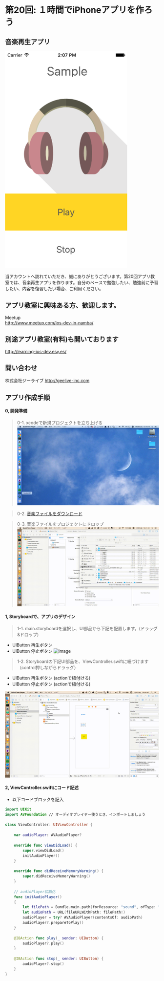 # 第20回: １時間でiPhoneアプリを作ろう
## 音楽再生アプリ

<img src=https://github.com/iosClassForBeginner/sampleSoundsApp/blob/master/Assets/sample.png width=400px>
  
  当アカウントへ訪れていただき、誠にありがとうございます。第20回アプリ教室では、音楽再生アプリを作ります。自分のペースで勉強したい、勉強前に予習したい、内容を復習したい場合、ご利用ください。
  
## アプリ教室に興味ある方、歓迎します。  
  Meetup  
  http://www.meetup.com/ios-dev-in-namba/
  
## 別途アプリ教室(有料)も開いております  
  http://learning-ios-dev.esy.es/  

## 問い合わせ
  株式会社ジーライブ
  http://geelive-inc.com  

## アプリ作成手順

#### 0, 開発準備
> 0-1. xcodeで新規プロジェクトを立ち上げる
![image](https://raw.githubusercontent.com/iosClassForBeginner/XcodeHowToImage/master/Assets/create_new_project.gif)

> 0-2. [音楽ファイルをダウンロード](https://github.com/iosClassForBeginner/sampleSoundsApp/raw/master/Assets/Sound.zip)

> 0-3. 音楽ファイルをプロジェクトにドロップ
![image](https://raw.githubusercontent.com/iosClassForBeginner/XcodeHowToImage/master/Assets/file_drop.gif)

#### 1, Storyboardで、アプリのデザイン
> 1-1. main.storyboardを選択し、UI部品から下記を配置します。(ドラッグ&ドロップ)
- UIButton 再生ボタン
- UIButton 停止ボタン
![image](https://raw.githubusercontent.com/iosClassForBeginner/XcodeHowToImage/master/Assets/set_button.gif)

> 1-2. Storyboardの下記UI部品を、ViewController.swiftに紐づけます（control押しながらドラッグ）
- UIButton 再生ボタン (actionで紐付ける)
- UIButton 停止ボタン (actionで紐付ける)

![image](https://raw.githubusercontent.com/iosClassForBeginner/XcodeHowToImage/master/Assets/tying_button_action.gif)

#### 2, ViewController.swiftにコード記述
- 以下コードブロックを記入
  
```Swift
import UIKit
import AVFoundation // オーディオプレイヤー使うとき、インポートしましょう

class ViewController: UIViewController {
    
    var audioPlayer: AVAudioPlayer?

    override func viewDidLoad() {
        super.viewDidLoad()
        initAudioPlayer()
    }

    override func didReceiveMemoryWarning() {
        super.didReceiveMemoryWarning()
    }
    
    // audioPlayer初期化
    func initAudioPlayer()
    {
        let filePath = Bundle.main.path(forResource: "sound", ofType: "mp3")
        let audioPath = URL(fileURLWithPath: filePath!)
        audioPlayer = try? AVAudioPlayer(contentsOf: audioPath)
        audioPlayer?.prepareToPlay()
    }

    @IBAction func play(_ sender: UIButton) {
        audioPlayer?.play()
    }

    @IBAction func stop(_ sender: UIButton) {
        audioPlayer?.stop()
    }
}

```
